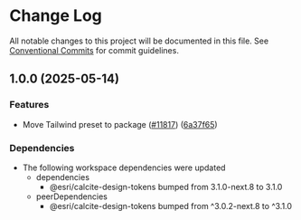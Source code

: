 # Change Log

All notable changes to this project will be documented in this file.
See [Conventional Commits](https://conventionalcommits.org) for commit guidelines.

## 1.0.0 (2025-05-14)

### Features

- Move Tailwind preset to package ([#11817](https://github.com/Esri/calcite-design-system/issues/11817)) ([6a37f65](https://github.com/Esri/calcite-design-system/commit/6a37f65b4105ff8fd769eb387592f644b13668cb))

### Dependencies

- The following workspace dependencies were updated
  - dependencies
    - @esri/calcite-design-tokens bumped from 3.1.0-next.8 to 3.1.0
  - peerDependencies
    - @esri/calcite-design-tokens bumped from ^3.0.2-next.8 to ^3.1.0
